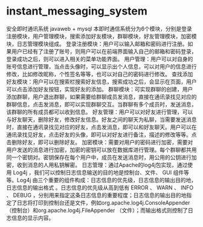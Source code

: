 # instant_messaging_system
安全即时通讯系统   javaweb + mysql
本即时通信系统分为6个模块，分别是登录注册模块，用户管理模块，搜索添加好友模块，群聊模块，好友管理模块，加密模块，日志管理模块组成。
登录注册模块：用户可以输入邮箱和密码进行注册。如果用户已经有了注册了账号，则用户可以在前端界面输入自己的邮箱和密码登录，登录成功之后，则可以进入相关的菜单功能界面。
用户管理：用户可以对自身的账号信息进行管理，当点击头像时，可以显示出个人信息，可以对用户的信息进行修改，比如修改昵称，个性签名等等，也可以对自己的密码进行修改。
查找添加好友模块：用户可以在搜索栏搜索好友信息，搜索成功之后，会显示在页面，用户可以点击添加好友按钮，实现好友的添加。
群聊模块：可实现群聊的创建，用户添加群聊，用户退出群聊，如果需要给群聊成员发消息，直接在通讯录找见对应的群聊信息，点击发消息，即可以实现群聊交互。当群聊有多个成员时，发送消息，该群聊的所有成员都可以收到信息。
好友管理：用户可以对好友进行管理，可以与好友聊天，删除好友，修改好友信息。好友之间的聊天为私聊，当需要发送消息时，直接在通讯录找见对应的好友，点击发消息，即可以和好友聊天。用户可以在通讯录找见好友，点击好友的头像，即可以对好友进行备注，描述的修改等等。点击删除好友，即可以删除好友。
加密模块：需要对用户的密码进行加密，需要对用户发送的消息进行加密，加密的密钥可以放在数据库进行管理。每个群聊都共用同一个密钥对。密钥保存在每个用户中，成员在发送消息时，用公用的公钥进行加密，收到消息的人用私钥解密。
日志管理：通过Apache的log4j包实现，通过使用 Log4j ，我们可以控制日志信息输送的目的地是控制台、文件、 GUI 组件等等。Log4j 由三个重要的组件构成：日志信息的优先级，日志信息的输出目的地，日志信息的输出格式 。日志信息的优先级从高到低有 ERROR 、 WARN 、 INFO 、 DEBUG ，分别用来指定这条日志信息的重要程度；日志信息的输出目的地指定了日志将打印到控制台还是文件，例如org.apache.log4j.ConsoleAppender（控制台）和org.apache.log4j.FileAppender （文件）；而输出格式则控制了日志信息的显示内容。


